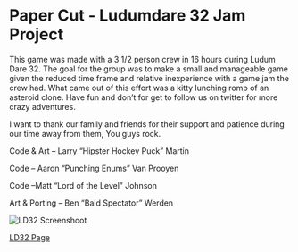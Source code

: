 # Paper Cut - Ludumdare 32 Jam Project

This game was made with a 3 1/2  person crew in 16 hours during Ludum Dare 32. The goal for the group was to make a small and manageable game given the reduced time frame and relative inexperience with a game jam the crew had. What came out of this effort was a kitty lunching romp of an asteroid clone. Have fun and don’t for get to follow us on twitter for more crazy adventures.

I want to thank our family and friends for their support and patience during our time away from them, You guys rock.

Code & Art – Larry “Hipster Hockey Puck” Martin

Code – Aaron “Punching Enums” Van Prooyen

Code –Matt “Lord of the Level” Johnson

Art & Porting – Ben “Bald Spectator” Werden 

![LD32 Screenshoot](http://ludumdare.com/compo/wp-content/compo2/444368/52804-shot0-1429494763.png)

[LD32 Page](http://ludumdare.com/compo/ludum-dare-32/?action=preview&uid=52804)
